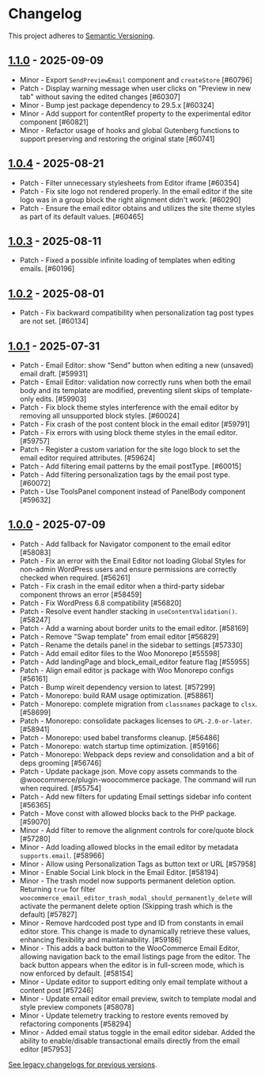 # Changelog 

This project adheres to [Semantic Versioning](https://semver.org/spec/v2.0.0.html).

## [1.1.0](https://www.npmjs.com/package/@woocommerce/email-editor/v/1.1.0) - 2025-09-09 

-   Minor - Export `SendPreviewEmail` component and `createStore` [#60796]
-   Patch - Display warning message when user clicks on "Preview in new tab" without saving the edited changes [#60307]
-   Minor - Bump jest package dependency to 29.5.x [#60324]
-   Minor - Add support for contentRef property to the experimental editor component [#60821]
-   Minor - Refactor usage of hooks and global Gutenberg functions to support preserving and restoring the original state [#60741]

## [1.0.4](https://www.npmjs.com/package/@woocommerce/email-editor/v/1.0.4) - 2025-08-21 

-   Patch - Filter unnecessary stylesheets from Editor iframe [#60354]
-   Patch - Fix site logo not rendered properly. In the email editor if the site logo was in a group block the right alignment didn't work. [#60290]
-   Patch - Ensure the email editor obtains and utilizes the site theme styles as part of its default values. [#60465]

## [1.0.3](https://www.npmjs.com/package/@woocommerce/email-editor/v/1.0.3) - 2025-08-11 

-   Patch - Fixed a possible infinite loading of templates when editing emails. [#60196]

## [1.0.2](https://www.npmjs.com/package/@woocommerce/email-editor/v/1.0.2) - 2025-08-01 

-   Patch - Fix backward compatibility when personalization tag post types are not set. [#60134]

## [1.0.1](https://www.npmjs.com/package/@woocommerce/email-editor/v/1.0.1) - 2025-07-31 

-   Patch - Email Editor: show “Send” button when editing a new (unsaved) email draft. [#59931]
-   Patch - Email Editor: validation now correctly runs when both the email body and its template are modified, preventing silent skips of template-only edits. [#59903]
-   Patch - Fix block theme styles interference with the email editor by removing all unsupported block styles. [#60024]
-   Patch - Fix crash of the post content block in the email editor [#59791]
-   Patch - Fix errors with using block theme styles in the email editor. [#59757]
-   Patch - Register a custom variation for the site logo block to set the email editor required attributes. [#59624]
-   Patch - Add filtering email patterns by the email postType. [#60015]
-   Patch - Add filtering personalization tags by the email post type. [#60072]
-   Patch - Use ToolsPanel component instead of PanelBody component [#59632]

## [1.0.0](https://www.npmjs.com/package/@woocommerce/email-editor/v/1.0.0) - 2025-07-09 

-   Patch - Add fallback for Navigator component to the email editor [#58083]
-   Patch - Fix an error with the Email Editor not loading Global Styles for non-admin WordPress users and ensure permissions are correctly checked when required. [#56261]
-   Patch - Fix crash in the email editor when a third-party sidebar component throws an error [#58459]
-   Patch - Fix WordPress 6.8 compatibility [#56820]
-   Patch - Resolve event handler stacking in `useContentValidation()`. [#58247]
-   Patch - Add a warning about border units to the email editor. [#58169]
-   Patch - Remove "Swap template" from email editor [#56829]
-   Patch - Rename the details panel in the sidebar to settings [#57330]
-   Patch - Add email editor files to the Woo Monorepo [#55598]
-   Patch - Add landingPage and block_email_editor feature flag [#55955]
-   Patch - Align email editor js package with Woo Monorepo configs [#56161]
-   Patch - Bump wireit dependency version to latest. [#57299]
-   Patch - Monorepo: build RAM usage optimization. [#58861]
-   Patch - Monorepo: complete migration from `classnames` package to `clsx`. [#58699]
-   Patch - Monorepo: consolidate packages licenses to `GPL-2.0-or-later`. [#58941]
-   Patch - Monorepo: used babel transforms cleanup. [#56486]
-   Patch - Monorepo: watch startup time optimization. [#59166]
-   Patch - Monorepo: Webpack deps review and consolidation and a bit of deps grooming [#56746]
-   Patch - Update package json. Move copy assets commands to the @woocommerce/plugin-woocommerce package. The command will run when required. [#55754]
-   Patch - Add new filters for updating Email settings sidebar info content [#56365]
-   Patch - Move const with allowed blocks back to the PHP package. [#59070]
-   Minor - Add filter to remove the alignment controls for core/quote block [#57280]
-   Minor - Add loading allowed blocks in the email editor by metadata `supports.email`. [#58966]
-   Minor - Allow using Personalization Tags as button text or URL [#57958]
-   Minor - Enable Social Link block in the Email Editor. [#58194]
-   Minor - The trash model now supports permanent deletion option. Returning `true` for filter `woocommerce_email_editor_trash_modal_should_permanently_delete` will activate the permanent delete option (Skipping trash which is the default) [#57827]
-   Minor - Remove hardcoded post type and ID from constants in email editor store. This change is made to dynamically retrieve these values, enhancing flexibility and maintainability. [#59186]
-   Minor - This adds a back button to the WooCommerce Email Editor, allowing navigation back to the email listings page from the editor. The back button appears when the editor is in full-screen mode, which is now enforced by default. [#58154]
-   Minor - Update editor to support editing only email template without a content post [#57246]
-   Minor - Update email editor email preview, switch to template modal and style preview componets [#58078]
-   Minor - Update telemetry tracking to restore events removed by refactoring components [#58294]
-   Minor - Added email status toggle in the email editor sidebar. Added the ability to enable/disable transactional emails directly from the email editor [#57953]

[See legacy changelogs for previous versions](https://github.com/woocommerce/woocommerce/blob/68581955106947918d2b17607a01bdfdf22288a9/packages/js/email-editor/CHANGELOG.md).
